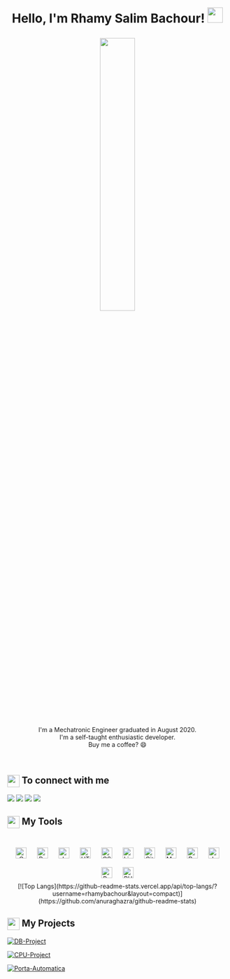 <h1><p align="center">Hello, I'm Rhamy Salim Bachour! <a href="https://github.com/rhamybachour/"><img src="https://media.giphy.com/media/hvRJCLFzcasrR4ia7z/giphy.gif" width="35px"></h1></a></p>
<p align="center" ><img 
 src="https://user-images.githubusercontent.com/22797857/90096358-dba16400-dd54-11ea-8e44-e181ada72661.gif" width="40%"/></p>
 
 <p align="center">I'm a Mechatronic Engineer graduated in August 2020.<br/>I'm a self-taught enthusiastic developer.<br> Buy me a coffee? 😄</p><br/>

<summary><h2><img src="https://emojis.slackmojis.com/emojis/images/1579216111/7550/pikachu_wave.gif?1579216111" align="center"
                width="28" /> To connect with me</h2></summary>

<p align = "center">
 
[<img src ="https://img.shields.io/badge/portfolio-%23.svg?&style=for-the-badge&logo=&logoColor=white%22">](https://github.com/rhamybachour/)
[<img src="https://img.shields.io/badge/linkedin-%230077B5.svg?&style=for-the-badge&logo=linkedin&logoColor=white" />](https://www.linkedin.com/in/rhamy-bachour-7831a514a/)
[<img src = "https://img.shields.io/badge/instagram-%23E4405F.svg?&style=for-the-badge&logo=instagram&logoColor=white">](https://www.instagram.com/rhamybachour/)
[<img src="https://img.shields.io/badge/facebook-%231877F2.svg?&style=for-the-badge&logo=facebook&logoColor=white" />](https://www.facebook.com/rhamy.salimbachour/) 

</p>

<summary><h2><img src="https://emojis.slackmojis.com/emojis/images/1471045839/793/computerrage.gif?1471045839" align="center"
                width="28" /> My Tools</h2></summary>

<br>

<div align="center">  
<img style="margin: 10px" src="https://profilinator.rishav.dev/skills-assets/c-original.svg" alt="C" height="25" />  
<img style="margin: 10px" src="https://profilinator.rishav.dev/skills-assets/python-original.svg" alt="Python" height="25" />  
<img style="margin: 10px" src="https://profilinator.rishav.dev/skills-assets/javascript-original.svg" alt="JavaScript" height="25" />  
<img style="margin: 10px" src="https://profilinator.rishav.dev/skills-assets/html5-original-wordmark.svg" alt="HTML5" height="25" />  
<img style="margin: 10px" src="https://profilinator.rishav.dev/skills-assets/css3-original-wordmark.svg" alt="CSS3" height="25" />  
<img style="margin: 10px" src="https://profilinator.rishav.dev/skills-assets/linux-original.svg" alt="Linux" height="25" />  
<img style="margin: 10px" src="https://profilinator.rishav.dev/skills-assets/git-scm-icon.svg" alt="Git" height="25" />  
<img style="margin: 10px" src="https://profilinator.rishav.dev/skills-assets/mysql-original-wordmark.svg" alt="MySQL" height="25" />  
<img style="margin: 10px" src="https://profilinator.rishav.dev/skills-assets/bootstrap-plain.svg" alt="Bootstrap" height="25" />  
<img style="margin: 10px" src="https://profilinator.rishav.dev/skills-assets/java-original-wordmark.svg" alt="Java" height="25" />  
<img style="margin: 10px" src="https://profilinator.rishav.dev/skills-assets/gnu_bash-icon.svg" alt="Bash" height="25" />  
<img style="margin: 10px" src="https://profilinator.rishav.dev/skills-assets/php-original.svg" alt="PHP" height="25" />  
</div>  

<div align="center"> 
[![Top Langs](https://github-readme-stats.vercel.app/api/top-langs/?username=rhamybachour&layout=compact)](https://github.com/anuraghazra/github-readme-stats)
 </div>  

<summary><h2><img src="https://camo.githubusercontent.com/3f800cc55dd8853ca9d1eb35b123361063494db6df19b63fb3c73d47b94bef20/68747470733a2f2f656d6f6a69732e736c61636b6d6f6a69732e636f6d2f656d6f6a69732f696d616765732f313437313034353835322f3834312f6865726f2e6769663f31343731303435383532" align="center"
                width="28" /> My Projects</h2></summary>
                
[![DB-Project](https://github-readme-stats.vercel.app/api/pin/?username=rhamybachour&repo=DB-Project)](https://github.com/rhamybachour/DB-Project)

[![CPU-Project](https://github-readme-stats.vercel.app/api/pin/?username=rhamybachour&repo=CPU-Project)](https://github.com/rhamybachour/CPU-Project)

[![Porta-Automatica](https://github-readme-stats.vercel.app/api/pin/?username=rhamybachour&repo=Porta-Automatica)](https://github.com/rhamybachour/Porta-Automatica)
